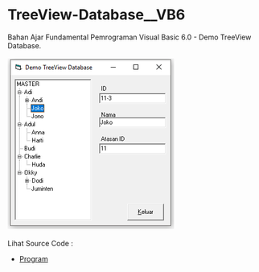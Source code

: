 # TreeView-Database__VB6
Bahan Ajar Fundamental Pemrograman Visual Basic 6.0 - Demo TreeView Database.<br><br>
<img src="https://github.com/RizkyKhapidsyah/TreeView-Database__VB6/blob/master/result/001.PNG"><br><br>
Lihat Source Code : <br>
- <a href="https://github.com/RizkyKhapidsyah/TreeView-Database__VB6/blob/master/Form1.frm">Program</a>
